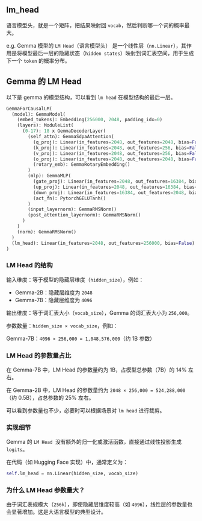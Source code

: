 ## lm_head

语言模型头，就是一个矩阵，把结果映射回 `vocab`，然后判断哪一个词的概率最大。

e.g.
Gemma 模型的 `LM Head`（语言模型头） 是一个线性层（`nn.Linear`），其作用是将模型最后一层的隐藏状态（`hidden states`）映射到词汇表空间，用于生成下一个 `token` 的概率分布。


## Gemma 的 LM Head

以下是 gemma 的模型结构，可以看到 `lm head` 在模型结构的最后一层。
```python
GemmaForCausalLM(
  (model): GemmaModel(
    (embed_tokens): Embedding(256000, 2048, padding_idx=0)
    (layers): ModuleList(
      (0-17): 18 x GemmaDecoderLayer(
        (self_attn): GemmaSdpaAttention(
          (q_proj): Linear(in_features=2048, out_features=2048, bias=False)
          (k_proj): Linear(in_features=2048, out_features=256, bias=False)
          (v_proj): Linear(in_features=2048, out_features=256, bias=False)
          (o_proj): Linear(in_features=2048, out_features=2048, bias=False)
          (rotary_emb): GemmaRotaryEmbedding()
        )
        (mlp): GemmaMLP(
          (gate_proj): Linear(in_features=2048, out_features=16384, bias=False)
          (up_proj): Linear(in_features=2048, out_features=16384, bias=False)
          (down_proj): Linear(in_features=16384, out_features=2048, bias=False)
          (act_fn): PytorchGELUTanh()
        )
        (input_layernorm): GemmaRMSNorm()
        (post_attention_layernorm): GemmaRMSNorm()
      )
    )
    (norm): GemmaRMSNorm()
  )
  (lm_head): Linear(in_features=2048, out_features=256000, bias=False)
)
```

### LM Head 的结构

输入维度：等于模型的隐藏层维度（`hidden_size`），例如：
- Gemma-2B：隐藏层维度为 `2048`
- Gemma-7B：隐藏层维度为 `4096`

输出维度：等于词汇表大小（`vocab_size`），Gemma 的词汇表大小为 `256,000`。

参数数量：`hidden_size × vocab_size`，例如：

Gemma-7B：`4096 × 256,000 = 1,048,576,000`（约 1B 参数）

### LM Head 的参数量占比

在 Gemma-7B 中，LM Head 的参数量约为 1B，占模型总参数（7B）的 14% 左右。

在 Gemma-2B 中，LM Head 的参数量约为 `2048 × 256,000 = 524,288,000`（约 0.5B），占总参数的 25% 左右。

可以看到参数量也不少，必要时可以根据场景对 `lm head` 进行裁剪。

### 实现细节

Gemma 的 `LM Head `没有额外的归一化或激活函数，直接通过线性投影生成 `logits`。

在代码（如 Hugging Face 实现）中，通常定义为：
```python
self.lm_head = nn.Linear(hidden_size, vocab_size)
```

### 为什么 LM Head 参数量大？

由于词汇表规模大（`256k`），即使隐藏层维度较高（如 `4096`），线性层的参数量也会显著增加。这是大语言模型的典型设计。
